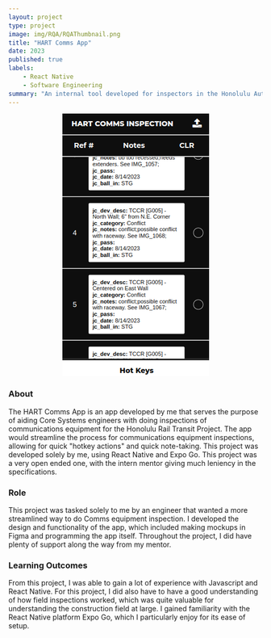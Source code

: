 ```yaml
---
layout: project
type: project
image: img/RQA/RQAThumbnail.png
title: "HART Comms App"
date: 2023
published: true
labels:
    - React Native
    - Software Engineering
summary: "An internal tool developed for inspectors in the Honolulu Authority for Rapid Transportation"
---
```

<p align="center">
    <img src="../img/RQA/commsInspection.png">
</p>

### About 
The HART Comms App is an app developed by me that serves the purpose of aiding Core Systems engineers with doing inspections of communications equipment for the Honolulu Rail Transit Project. The app would streamline the process for communications equipment inspections, allowing for quick "hotkey actions" and quick note-taking. This project was developed solely by me, using React Native and Expo Go. This project was a very open ended one, with the intern mentor giving much leniency in the specifications. 

### Role
This project was tasked solely to me by an engineer that wanted a more streamlined way to do Comms equipment inspection. I developed the design and functionality of the app, which included making mockups in Figma and programming the app itself. Throughout the project, I did have plenty of support along the way from my mentor.

### Learning Outcomes
From this project, I was able to gain a lot of experience with Javascript and React Native. For this project, I did also have to have a good understanding of how field inspections worked, which was quite valuable for understanding the construction field at large. I gained familiarity with the React Native platform Expo Go, which I particularly enjoy for its ease of setup.
